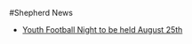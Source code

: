 #Shepherd News

* [Youth Football Night to be held August 25th](../_posts/2016-08-24/2016-08-23-Youth-Football-Night-to-be-held-August-25th.md)